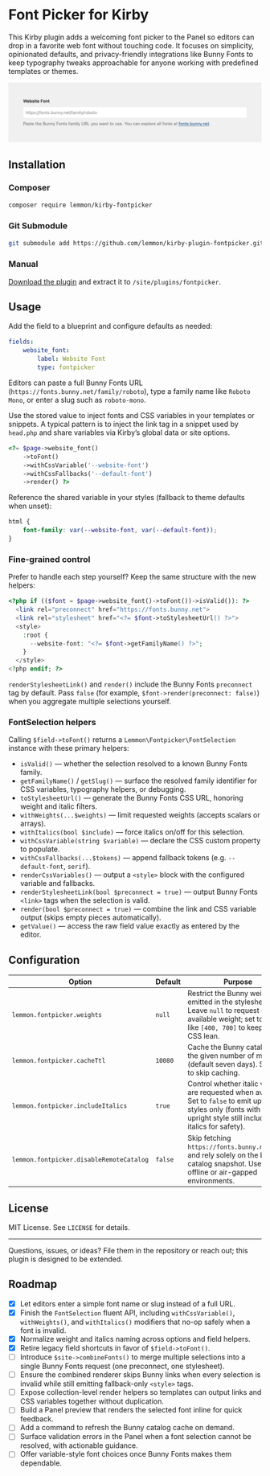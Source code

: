 # Font Picker for Kirby

This Kirby plugin adds a welcoming font picker to the Panel so editors can drop in a favorite web font without touching code. It focuses on simplicity, opinionated defaults, and privacy-friendly integrations like Bunny Fonts to keep typography tweaks approachable for anyone working with predefined templates or themes.

![Font picker screenshot](assets/screenshot.png)

## Installation

### Composer

```bash
composer require lemmon/kirby-fontpicker
```

### Git Submodule

```bash
git submodule add https://github.com/lemmon/kirby-plugin-fontpicker.git site/plugins/fontpicker
```

### Manual

[Download the plugin](https://api.github.com/repos/lemmon/kirby-plugin-fontpicker/zipball) and extract it to `/site/plugins/fontpicker`.

## Usage

Add the field to a blueprint and configure defaults as needed:

```yaml
fields:
    website_font:
        label: Website Font
        type: fontpicker
```

Editors can paste a full Bunny Fonts URL (`https://fonts.bunny.net/family/roboto`), type a family name like `Roboto Mono`, or enter a slug such as `roboto-mono`.

Use the stored value to inject fonts and CSS variables in your templates or snippets. A typical pattern is to inject the link tag in a snippet used by `head.php` and share variables via Kirby’s global data or site options.

```php
<?= $page->website_font()
    ->toFont()
    ->withCssVariable('--website-font')
    ->withCssFallbacks('--default-font')
    ->render() ?>
```

Reference the shared variable in your styles (fallback to theme defaults when unset):

```css
html {
    font-family: var(--website-font, var(--default-font));
}
```

### Fine-grained control

Prefer to handle each step yourself? Keep the same structure with the new helpers:

```php
<?php if (($font = $page->website_font()->toFont())->isValid()): ?>
  <link rel="preconnect" href="https://fonts.bunny.net">
  <link rel="stylesheet" href="<?= $font->toStylesheetUrl() ?>">
  <style>
    :root {
      --website-font: "<?= $font->getFamilyName() ?>";
    }
  </style>
<?php endif; ?>
```

`renderStylesheetLink()` and `render()` include the Bunny Fonts `preconnect` tag by default. Pass `false` (for example, `$font->render(preconnect: false)`) when you aggregate multiple selections yourself.

### FontSelection helpers

Calling `$field->toFont()` returns a `Lemmon\Fontpicker\FontSelection` instance with these primary helpers:

-   `isValid()` — whether the selection resolved to a known Bunny Fonts family.
-   `getFamilyName()` / `getSlug()` — surface the resolved family identifier for CSS variables, typography helpers, or debugging.
-   `toStylesheetUrl()` — generate the Bunny Fonts CSS URL, honoring weight and italic filters.
-   `withWeights(...$weights)` — limit requested weights (accepts scalars or arrays).
-   `withItalics(bool $include)` — force italics on/off for this selection.
-   `withCssVariable(string $variable)` — declare the CSS custom property to populate.
-   `withCssFallbacks(...$tokens)` — append fallback tokens (e.g. `--default-font`, `serif`).
-   `renderCssVariables()` — output a `<style>` block with the configured variable and fallbacks.
-   `renderStylesheetLink(bool $preconnect = true)` — output Bunny Fonts `<link>` tags when the selection is valid.
-   `render(bool $preconnect = true)` — combine the link and CSS variable output (skips empty pieces automatically).
-   `getValue()` — access the raw field value exactly as entered by the editor.

## Configuration

| Option                                   | Default | Purpose                                                                                                                                                                  |
| ---------------------------------------- | ------- | ------------------------------------------------------------------------------------------------------------------------------------------------------------------------ |
| `lemmon.fontpicker.weights`              | `null`  | Restrict the Bunny weights emitted in the stylesheet URL. Leave `null` to request every available weight; set to values like `[400, 700]` to keep the CSS lean.          |
| `lemmon.fontpicker.cacheTtl`             | `10080` | Cache the Bunny catalog for the given number of minutes (default seven days). Set to `0` to skip caching.                                                                |
| `lemmon.fontpicker.includeItalics`       | `true`  | Control whether italic variants are requested when available. Set to `false` to emit upright styles only (fonts with no upright style still include italics for safety). |
| `lemmon.fontpicker.disableRemoteCatalog` | `false` | Skip fetching `https://fonts.bunny.net/list` and rely solely on the bundled catalog snapshot. Useful for offline or air-gapped environments.                             |

## License

MIT License. See `LICENSE` for details.

---

Questions, issues, or ideas? File them in the repository or reach out; this plugin is designed to be extended.

## Roadmap

-   [x] Let editors enter a simple font name or slug instead of a full URL.
-   [x] Finish the `FontSelection` fluent API, including `withCssVariable()`, `withWeights()`, and `withItalics()` modifiers that no-op safely when a font is invalid.
-   [x] Normalize weight and italics naming across options and field helpers.
-   [x] Retire legacy field shortcuts in favor of `$field->toFont()`.
-   [ ] Introduce `$site->combineFonts()` to merge multiple selections into a single Bunny Fonts request (one preconnect, one stylesheet).
-   [ ] Ensure the combined renderer skips Bunny links when every selection is invalid while still emitting fallback-only `<style>` tags.
-   [ ] Expose collection-level render helpers so templates can output links and CSS variables together without duplication.
-   [ ] Build a Panel preview that renders the selected font inline for quick feedback.
-   [ ] Add a command to refresh the Bunny catalog cache on demand.
-   [ ] Surface validation errors in the Panel when a font selection cannot be resolved, with actionable guidance.
-   [ ] Offer variable-style font choices once Bunny Fonts makes them dependable.
